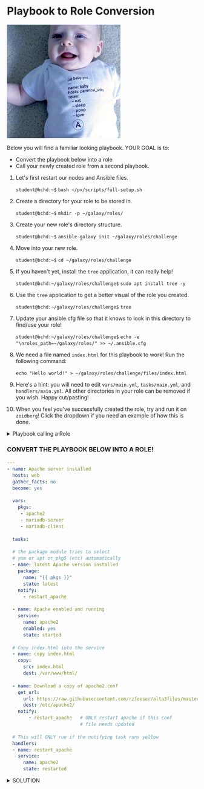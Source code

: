 # Playbook to Role Conversion


<img src="https://github.com/csfeeser/ansible_essentials/blob/main/data/ansiblebaby.jpg?raw=true" width="300"/>


Below you will find a familiar looking playbook. YOUR GOAL is to:
- Convert the playbook below into a role
- Call your newly created role from a second playbook.

1. Let's first restart our nodes and Ansible files.

    `student@bchd:~$` `bash ~/px/scripts/full-setup.sh`

0. Create a directory for your role to be stored in.

    `student@bchd:~$` `mkdir -p ~/galaxy/roles/`
    
0. Create your new role's directory structure.

    `student@bchd:~$` `ansible-galaxy init ~/galaxy/roles/challenge`
    
0. Move into your new role.

    `student@bchd:~$` `cd ~/galaxy/roles/challenge`

0. If you haven't yet, install the `tree` application, it can really help!

    `student@bchd:~/galaxy/roles/challenge$` `sudo apt install tree -y`
    
0. Use the `tree` application to get a better visual of the role you created.

    `student@bchd:~/galaxy/roles/challenge$` `tree`
    
0. Update your ansible.cfg file so that it knows to look in this directory to find/use your role!

    `student@bchd:~/galaxy/roles/challenge$` `echo -e "\nroles_path=~/galaxy/roles/" >> ~/.ansible.cfg`
    
0. We need a file named `index.html` for this playbook to work! Run the following command:

    `echo "Hello world!" > ~/galaxy/roles/challenge/files/index.html`

0. Here's a hint: you will need to edit `vars/main.yml`, `tasks/main.yml`, and `handlers/main.yml`. All other directories in your role can be removed if you wish. Happy cut/pasting!

0. When you feel you've successfully created the role, try and run it on `zoidberg`! Click the dropdown if you need an example of how this is done.

<details>
<summary>Playbook calling a Role</summary>
<br>

```yaml
---
- name: executing a role
  hosts: zoidberg
  gather_facts: yes
  become: true

  roles:
    - challenge
```

</details>

### CONVERT THE PLAYBOOK BELOW INTO A ROLE!

```yaml
---
- name: Apache server installed
  hosts: web
  gather_facts: no
  become: yes

  vars:
    pkgs:
     - apache2
     - mariadb-server
     - mariadb-client
  
  tasks:

  # the package module tries to select
  # yum or apt or pkg5 (etc) automatically
  - name: latest Apache version installed
    package:
      name: "{{ pkgs }}"
      state: latest
    notify:
      - restart_apache

  - name: Apache enabled and running
    service:
      name: apache2
      enabled: yes
      state: started

  # Copy index.html into the service
  - name: copy index.html
    copy:
      src: index.html
      dest: /var/www/html/

  - name: Download a copy of apache2.conf
    get_url:
      url: https://raw.githubusercontent.com/rzfeeser/alta3files/master/apache2.conf
      dest: /etc/apache2/
    notify:
        - restart_apache   # ONLY restart apache if this conf
                           # file needs updated

  # This will ONLY run if the notifying task runs yellow
  handlers:
  - name: restart_apache
    service:
      name: apache2
      state: restarted
```

<details>
<summary>SOLUTION</summary>

First, make sure you've run all the steps at the beginning of the lab to initiate a role directory. Then you can run the following commands:

---

`vim ~/galaxy/roles/challenge/vars/main.yml`

```yaml
---
pkgs:
  - apache2
  - mariadb-server
  - mariadb-client
```
---

`vim ~/galaxy/roles/challenge/tasks/main.yml`

```yaml
---
- name: latest Apache version installed
  package:
    name: "{{ pkgs }}"
    state: latest
  notify:
    - restart_apache

- name: Apache enabled and running
  service:
    name: apache2
    enabled: yes
    state: started

- name: copy index.html
  copy:
    src: index.html
    dest: /var/www/html/

- name: Download a copy of apache2.conf
  get_url:
    url: https://raw.githubusercontent.com/rzfeeser/alta3files/master/apache2.conf
    dest: /etc/apache2/
  notify:
    - restart_apache
```

---

`vim ~/galaxy/roles/challenge/handlers/main.yml`

```yaml
---
- name: restart_apache
  service:
    name: apache2
    state: restarted
```

---

Then make a playbook calling the role and execute it.

`vim ~/mycode/role_challenge.yml`

```yaml
---
- name: executing a role
  hosts: zoidberg
  gather_facts: yes
  become: true

  roles:
    - challenge
```

`ansible-playbook ~/mycode/role_challenge.yml`

</details>
